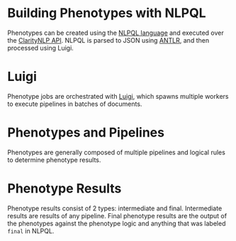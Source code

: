 # Building Phenotypes with NLPQL
Phenotypes can be created using the [NLPQL language](http://clarity-nlp.readthedocs.io/en/latest/nlpql.html) and executed over the [ClarityNLP API](http://clarity-nlp.readthedocs.io/en/latest/apis/apis.html#nlpql). 
NLPQL is parsed to JSON using [ANTLR](http://www.antlr.org/), and then processed using Luigi.


# Luigi
Phenotype jobs are orchestrated with [Luigi](http://luigi.readthedocs.io/en/stable/), which spawns multiple workers to execute pipelines in batches of documents.

# Phenotypes and Pipelines
Phenotypes are generally composed of multiple pipelines and logical rules to determine phenotype results.


# Phenotype Results
Phenotype results consist of 2 types: intermediate and final. Intermediate results are results of any pipeline. Final phenotype results are the output of the phenotypes against the phenotype logic and anything that was labeled `final` in NLPQL.